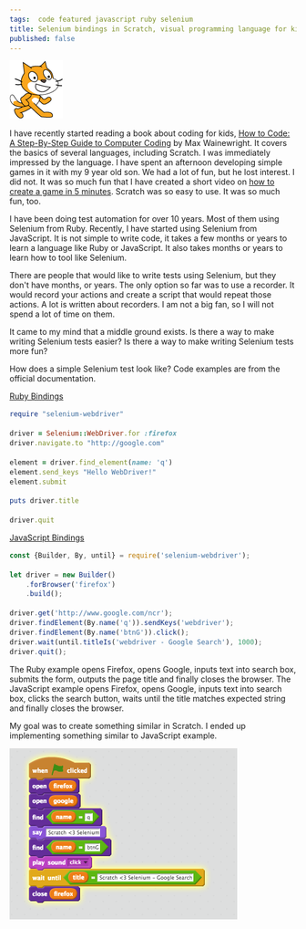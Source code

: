 ```yaml
---
tags:  code featured javascript ruby selenium
title: Selenium bindings in Scratch, visual programming language for kids
published: false
---
```

![Scratch logo](/assets/Scratchcat2.png "Scratch logo")

I have recently started reading a book about coding for kids, [How to Code: A Step-By-Step Guide to Computer Coding](https://www.goodreads.com/book/show/29563597-how-to-code) by Max Wainewright. It covers the basics of several languages, including Scratch. I was immediately impressed by the language. I have spent an afternoon developing simple games in it with my 9 year old son. We had a lot of fun, but he lost interest. I did not. It was so much fun that I have created a short video on [how to create a game in 5 minutes](/scratch). Scratch was so easy to use. It was so much fun, too.

I have been doing test automation for over 10 years. Most of them using Selenium from Ruby. Recently, I have started using Selenium from JavaScript. It is not simple to write code, it takes a few months or years to learn a language like Ruby or JavaScript. It also takes months or years to learn how to tool like Selenium.

There are people that would like to write tests using Selenium, but they don't have months, or years. The only option so far was to use a recorder. It would record your actions and create a script that would repeat those actions. A lot is written about recorders. I am not a big fan, so I will not spend a lot of time on them.

It came to my mind that a middle ground exists. Is there a way to make writing Selenium tests easier? Is there a way to make writing Selenium tests more fun?

How does a simple Selenium test look like? Code examples are from the official documentation.

[Ruby Bindings](https://github.com/SeleniumHQ/selenium/wiki/Ruby-Bindings)

```ruby
require "selenium-webdriver"

driver = Selenium::WebDriver.for :firefox
driver.navigate.to "http://google.com"

element = driver.find_element(name: 'q')
element.send_keys "Hello WebDriver!"
element.submit

puts driver.title

driver.quit
```

[JavaScript Bindings](https://github.com/SeleniumHQ/selenium/wiki/WebDriverJs)

```javascript
const {Builder, By, until} = require('selenium-webdriver');

let driver = new Builder()
    .forBrowser('firefox')
    .build();

driver.get('http://www.google.com/ncr');
driver.findElement(By.name('q')).sendKeys('webdriver');
driver.findElement(By.name('btnG')).click();
driver.wait(until.titleIs('webdriver - Google Search'), 1000);
driver.quit();
```

The Ruby example opens Firefox, opens Google, inputs text into search box, submits the form, outputs the page title and finally closes the browser. The JavaScript example opens Firefox, opens Google, inputs text into search box, clicks the search button, waits until the title matches expected string and finally closes the browser.

My goal was to create something similar in Scratch. I ended up implementing something similar to JavaScript example.

![Scratch Selenium](/assets/scratch-selenium.png "Scratch Selenium")

